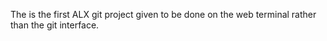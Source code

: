 The is the first ALX git project given to be done on the web terminal rather than the git interface.
